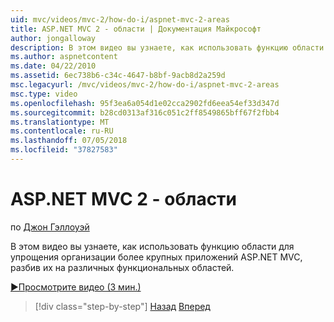 ```yaml
---
uid: mvc/videos/mvc-2/how-do-i/aspnet-mvc-2-areas
title: ASP.NET MVC 2 - области | Документация Майкрософт
author: jongalloway
description: В этом видео вы узнаете, как использовать функцию области для упрощения организации более крупных приложений ASP.NET MVC, разбив их на разных funct...
ms.author: aspnetcontent
ms.date: 04/22/2010
ms.assetid: 6ec738b6-c34c-4647-b8bf-9acb8d2a259d
msc.legacyurl: /mvc/videos/mvc-2/how-do-i/aspnet-mvc-2-areas
msc.type: video
ms.openlocfilehash: 95f3ea6a054d1e02cca2902fd6eea54ef33d347d
ms.sourcegitcommit: b28cd0313af316c051c2ff8549865bff67f2fbb4
ms.translationtype: MT
ms.contentlocale: ru-RU
ms.lasthandoff: 07/05/2018
ms.locfileid: "37827583"
---
```

<a name="aspnet-mvc-2---areas"></a>ASP.NET MVC 2 - области
====================
по [Джон Гэллоуэй](https://github.com/jongalloway)

В этом видео вы узнаете, как использовать функцию области для упрощения организации более крупных приложений ASP.NET MVC, разбив их на различных функциональных областей.

[&#9654;Просмотрите видео (3 мин.)](https://channel9.msdn.com/Blogs/ASP-NET-Site-Videos/aspnet-mvc-2-areas)

> [!div class="step-by-step"]
> [Назад](mvc2-template-customization.md)
> [Вперед](aspnet-mvc-2-render-action.md)
